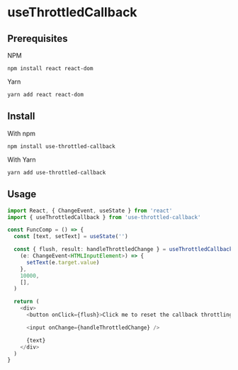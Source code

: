 useThrottledCallback
====================

Prerequisites
-------------
NPM

`npm install react react-dom`

Yarn

`yarn add react react-dom`

Install
-------
With npm

`npm install use-throttled-callback`

With Yarn

`yarn add use-throttled-callback`

Usage
-----

```typescript
import React, { ChangeEvent, useState } from 'react'
import { useThrottledCallback } from 'use-throttled-callback'

const FuncComp = () => {
  const [text, setText] = useState('')

  const { flush, result: handleThrottledChange } = useThrottledCallback(
    (e: ChangeEvent<HTMLInputElement>) => {
      setText(e.target.value)
    },
    10000,
    [],
  )

  return (
    <div>
      <button onClick={flush}>Click me to reset the callback throttling!</button>

      <input onChange={handleThrottledChange} />

      {text}
    </div>
  )
}
```
